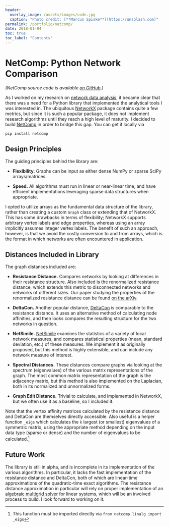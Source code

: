 ```yaml
---
header:
  overlay_image: /assets/images/code.jpg
  caption: "Photo credit: [**Marcus Spiske**](https://unsplash.com)"
permalink: /portfolio/netcomp/
date: 2018-01-04
toc: true
toc_label: "Contents"
---
```


# NetComp: Python Network Comparison

*(NetComp source code is available [on GitHub][3].)*

As I worked on my research on [network data analysis][1], it became clear that
there was a need for a Python library that implemented the analytical tools I
was interested in. The ubiquitous [NetworkX][2] package contains quite a few
metrics, but since it is such a popular package, it does not implement research
algorithms until they reach a high level of maturity. I decided to build
[NetComp][3] in order to bridge this gap. You can get it locally via

	pip install netcomp

## Design Principles

The guiding principles behind the library are:

- **Flexibility.** Graphs can be input as either dense NumPy or sparse SciPy
  arrays/matrices.
  
- **Speed.** All algorithms must run in linear or near-linear time, and have
  efficient implementations leveraging sparse data structures when appropriate.
  
I opted to utilize arrays as the fundamental data structure of the library,
rather than creating a custom `Graph` class or extending that of NetworkX. This
has some drawbacks in terms of flexibility; NetworkX supports arbitrary vertex
labels and edge properties, whereas using an array implicitly assumes integer
vertex labels. The benefit of such an approach, however, is that we avoid the
costly conversion to and from arrays, which is the format in which networks are
often encountered in application.

## Distances Included in Library

The graph distances included are:

- **Resistance Distance.** Compares networks by looking at differences in their
  resistance structure. Also included is the renormalized resistance distance,
  which extends this metric to disconnected networks and networks of different
  sizes. Our paper studying the properties of the renormalized resistance
  distance can be found [on the arXiv][5].

- **DeltaCon.** Another popular distance, [DeltaCon][4] is comparable to the resistance
  distance. It uses an alternative method of calculating node affinities, and
  then looks compares the resulting structure for the two networks in question. 
  
- **NetSimile.** [NetSimile][7] examines the statistics of a variety of local network
  measures, and compares statistical properties (mean, standard deviation, etc.)
  of these measures. We implement it as originally proposed, but this method is
  highly extensible, and can include any network measure of interest.

- **Spectral Distances.** These distances compare graphs via looking at the
  spectrum (eigenvalues) of the various matrix representations of the graph. The
  most common matrix representation of the graph is the adjacency matrix, but
  this method is also implemented on the Laplacian, both in its normalized and
  unnormalized forms.

- **Graph Edit Distance.** Trivial to calculate, and implemented in NetworkX, but
  we often use it as a baseline, so I included it.
  
Note that the vertex affinity matrices calculated by the resistance distance and
DeltaCon are themselves directly accessible. Also useful is a helper function
`_eigs` which calculates the `k` largest (or smallest) eigenvalues of a
symmetric matrix, using the appropriate method depending on the input data type
(sparse or dense) and the number of eigenvalues to be calculated.[^fnote1]

## Future Work

The library is still in alpha, and is incomplete in its implementation of the
various algorithms. In particular, it lacks the fast implementation of the
resistance distance and DeltaCon, both of which are linear-time approximations
of the quadratic-time exact algorithms. The resistance distance approximation in
particular will rely on proper implementation of an
[algebraic multigrid solver][6] for linear systems, which will be an involved
process to build. I look forward to working on it.

[^fnote1]: This function must be imported directly via `from netcomp.linalg
    import _eigs`

[1]: /portfolio/networks

[2]: https://networkx.github.io/

[3]: https://www.github.com/peterewills/netcomp

[4]: https://arxiv.org/abs/1304.4657

[5]: https://arxiv.org/abs/1707.07362

[6]: http://pyamg.github.io/

[7]: https://arxiv.org/abs/1209.2684
